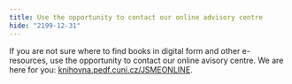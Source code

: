 ```yaml
---
title: Use the opportunity to contact our online advisory centre
hide: "2199-12-31"
---
```


If you are not sure where to find books in digital form and other
e-resources, use the opportunity to contact our online avisory centre.
We are here for you: [knihovna.pedf.cuni.cz/JSMEONLINE](https://knihovna.pedf.cuni.cz/JSMEONLINE).
